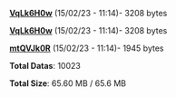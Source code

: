 [**VqLk6H0w**](/data/VqLk6H0w.txt) (15/02/23 - 11:14)- 3208 bytes

[**VqLk6H0w**](/data/VqLk6H0w.txt) (15/02/23 - 11:14)- 3208 bytes

[**mtQVJk0R**](/data/mtQVJk0R.txt) (15/02/23 - 11:14)- 1945 bytes

**Total Datas**: 10023

**Total Size**: 65.60 MB / 65.6 MB